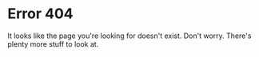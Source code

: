 # Error 404

It looks like the page you're looking for doesn't exist. Don't worry. There's plenty more stuff to look at.